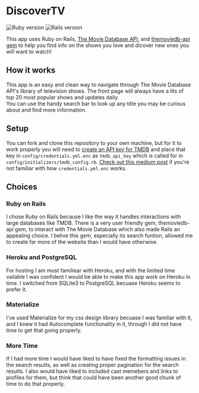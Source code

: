 # DiscoverTV
![Ruby version](https://img.shields.io/badge/Ruby-v2.5.2-green.svg)
![Rails version](https://img.shields.io/badge/Rails-v5.2.2-green.svg)

This app uses Ruby on Rails, [The Movie Database API](https://developers.themoviedb.org/3/getting-started/introduction), and [themoviedb-api gem](https://github.com/18Months/themoviedb-api) to help you find info on the shows you love and dicover new ones you will want to watch!

## How it works
This app is an easy and clean way to navigate through The Movie Database API's library of television shows.  The front page will always have a lits of top 20 most popular shows and updates daily.  
You can use the handy search bar to look up any title you may be curious about and find more information.

## Setup
You can fork and clone this repository to your own machine, but for it to work properly you will need to [create an API key for TMDB](https://developers.themoviedb.org/3/getting-started/introduction) and place that key in `config/credentials.yml.enc` as `tmdb_api_key` which is called for in `config/initializers/tmdb_config.rb`.  [Check out this medium post](https://medium.com/cedarcode/rails-5-2-credentials-9b3324851336) if you're not familiar with how `credentials.yml.enc` works.

## Choices
### Ruby on Rails
I chose Ruby on Rails because I like the way it handles interactions with large databases like TMDB.  There is a very user friendly gem, themoviedb-api gem, to interact with The Movie Database which also made Rails an appealing choice.  I belive this gem, especially its search funtion, allowed me to create far more of the website than I would have otherwise.

### Heroku and PostgreSQL
For hosting I am most familiear with Heroku, and with the limited time vailable I was confident I would be able to make this app work on Heroku in time.  I switched from SQLite3 to PostgreSQL becuase Heroku seems to prefer it.

### Materialize
I've used Materialize for my css design library becuase I was familiar with it, and I knew it had Autocomplete functionality in it, through I did not have time to get that going properly.

### More Time
If I had more time I would have liked to have fixed the formatting issues in the search results, as well as creating proper pagination for the search results.  I also would have liked to included cast memebers and links to profiles for them, but think that could have been another good chunk of time to do that properly.